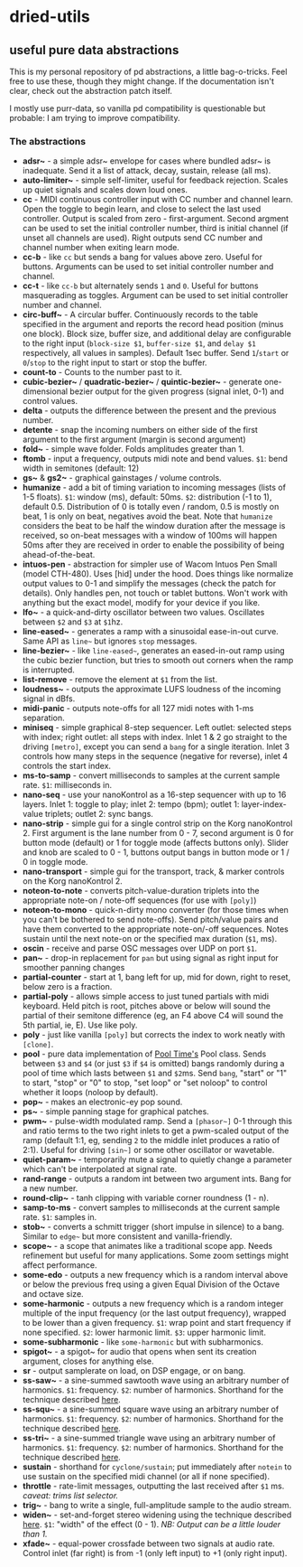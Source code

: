 
dried-utils
====

useful pure data abstractions
----

This is my personal repository of pd abstractions, a little bag-o-tricks. Feel free to use these, though they might change. If the documentation isn't clear, check out the abstraction patch itself.

I mostly use purr-data, so vanilla pd compatibility is questionable but probable: I am trying to improve compatibility.

### The abstractions

- **adsr~** - a simple adsr~ envelope for cases where bundled adsr~ is inadequate. Send it a list of attack, decay, sustain, release (all ms).
- **auto-limiter~** - simple self-limiter, useful for feedback rejection. Scales up quiet signals and scales down loud ones.
- **cc** - MIDI continuous controller input with CC number and channel learn. Open the toggle to begin learn, and close to select the last used controller. Output is scaled from zero - first-argument. Second argment can be used to set the initial controller number, third is initial channel (if unset all channels are used). Right outputs send CC number and channel number when exiting learn mode.
- **cc-b** - like `cc` but sends a bang for values above zero. Useful for buttons. Arguments can be used to set initial controller number and channel.
- **cc-t** - like `cc-b` but alternately sends `1` and `0`. Useful for buttons masquerading as toggles. Argument can be used to set initial controller number and channel.
- **circ-buff~** - A circular buffer. Continuously records to the table specified in the argument and reports the record head position (minus one block). Block size, buffer size, and additional delay are configurable to the right input (`block-size $1`, `buffer-size $1`, and `delay $1` respectively, all values in samples). Default 1sec buffer. Send `1`/`start` or `0`/`stop` to the right input to start or stop the buffer.
- **count-to** - Counts to the number past to it.
- **cubic-bezier~** / **quadratic-bezier~** / **quintic-bezier~** - generate one-dimensional bezier output for the given progress (signal inlet, 0-1) and control values.
- **delta** - outputs the difference between the present and the previous number.
- **detente** - snap the incoming numbers on either side of the first argument to the first argument (margin is second argument)
- **fold~** - simple wave folder. Folds amplitudes greater than 1.
- **ftomb** - input a frequency, outputs midi note and bend values. `$1`: bend width in semitones (default: 12)
- **gs~** & **gs2~** - graphical gainstages / volume controls.
- **humanize** - add a bit of timing variation to incoming messages (lists of 1-5 floats). `$1`: window (ms), default: 50ms. `$2`: distribution (-1 to 1), default 0.5. Distribution of 0 is totally even / random, 0.5 is mostly on beat, 1 is only on beat, negatives avoid the beat. Note that `humanize` considers the beat to be half the window duration after the message is received, so on-beat messages with a window of 100ms will happen 50ms after they are received in order to enable the possibility of being ahead-of-the-beat.
- **intuos-pen** - abstraction for simpler use of Wacom Intuos Pen Small (model CTH-480). Uses [hid] under the hood. Does things like normalize output values to 0-1 and simplify the messages (check the patch for details). Only handles pen, not touch or tablet buttons. Won't work with anything but the exact model, modify for your device if you like.
- **lfo~** - a quick-and-dirty oscillator between two values. Oscillates between `$2` and `$3` at `$1`hz.
- **line-eased~** - generates a ramp with a sinusoidal ease-in-out curve. Same API as `line~` but ignores `stop` messages.
- **line-bezier~** - like `line-eased~`, generates an eased-in-out ramp using the cubic bezier function, but tries to smooth out corners when the ramp is interrupted.
- **list-remove** - remove the element at `$1` from the list.
- **loudness~** - outputs the approximate LUFS loudness of the incoming signal in dBfs.
- **midi-panic** - outputs note-offs for all 127 midi notes with 1-ms separation.
- **miniseq** - simple graphical 8-step sequencer. Left outlet: selected steps with index; right outlet: all steps with index. Inlet 1 & 2 go straight to the driving `[metro]`, except you can send a `bang` for a single iteration. Inlet 3 controls how many steps in the sequence (negative for reverse), inlet 4 controls the start index.
- **ms-to-samp** - convert milliseconds to samples at the current sample rate. `$1`: milliseconds in.
- **nano-seq** - use your nanoKontrol as a 16-step sequencer with up to 16 layers. Inlet 1: toggle to play; inlet 2: tempo (bpm); outlet 1: layer-index-value triplets; outlet 2: sync bangs.
- **nano-strip** - simple gui for a single control strip on the Korg nanoKontrol 2. First argument is the lane number from 0 - 7, second argument is 0 for button mode (default) or 1 for toggle mode (affects buttons only). Slider and knob are scaled to 0 - 1, buttons output bangs in button mode or 1 / 0 in toggle mode.
- **nano-transport** - simple gui for the transport, track, & marker controls on the Korg nanoKontrol 2.
- **noteon-to-note** - converts pitch-value-duration triplets into the appropriate note-on / note-off sequences (for use with `[poly]`)
- **noteon-to-mono** - quick-n-dirty mono converter (for those times when you can't be bothered to send note-offs). Send pitch/value pairs and have them converted to the appropriate note-on/-off sequences. Notes sustain until the next note-on or the specified max duration (`$1`, ms).
- **oscin** - receive and parse OSC messages over UDP on port `$1`.
- **pan~** - drop-in replacement for `pan` but using signal as right input for smoother panning changes
- **partial-counter** - start at 1, bang left for up, mid for down, right to reset, below zero is a fraction.
- **partial-poly** - allows simple access to just tuned partials with midi keyboard. Held pitch is root, pitches above or below will sound the partial of their semitone difference (eg, an F4 above C4 will sound the 5th partial, ie, E). Use like poly.
- **poly** - just like vanilla `[poly]` but corrects the index to work neatly with `[clone]`.
- **pool** - pure data implementation of [Pool Time's](https://gitlab.com/pool-time/pool-time) Pool class. Sends between `$3` and `$4` (or just `$3` if `$4` is omitted) bangs randomly during a pool of time which lasts between `$1` and `$2`ms. Send `bang`, "start" or "1" to start, "stop" or "0" to stop, "set loop" or "set noloop" to control whether it loops (noloop by default).
- **pop~** - makes an electronic-ey pop sound.
- **ps~** - simple panning stage for graphical patches.
- **pwm~** - pulse-width modulated ramp. Send a `[phasor~]` 0-1 through this and ratio terms to the two right inlets to get a pwm-scaled output of the ramp (default 1:1, eg, sending `2` to the middle inlet produces a ratio of 2:1). Useful for driving `[sin~]` or some other oscillator or wavetable.
- **quiet-param~** - temporarily mute a signal to quietly change a parameter which can't be interpolated at signal rate.
- **rand-range** - outputs a random int between two argument ints. Bang for a new number.
- **round-clip~** - tanh clipping with variable corner roundness (1 - n).
- **samp-to-ms** - convert samples to milliseconds at the current sample rate. `$1`: samples in.
- **stob~** - converts a schmitt trigger (short impulse in silence) to a bang. Similar to `edge~` but more consistent and vanilla-friendly.
- **scope~** - a scope that animates like a traditional scope app. Needs refinement but useful for many applications. Some zoom settings might affect performance.
- **some-edo** - outputs a new frequency which is a random interval above or below the previous freq using a given Equal Division of the Octave and octave size.
- **some-harmonic** - outputs a new frequency which is a random integer multiple of the input frequency (or the last output frequency), wrapped to be lower than a given frequency. `$1`: wrap point and start frequency if none specified. `$2`: lower harmonic limit. `$3`: upper harmonic limit.
- **some-subharmonic** - like `some-harmonic` but with subharmonics.
- **spigot~** - a spigot~ for audio that opens when sent its creation argument, closes for anything else.
- **sr** - output samplerate on load, on DSP engage, or on bang.
- **ss-saw~** - a sine-summed sawtooth wave using an arbitrary number of harmonics. `$1`: frequency. `$2`: number of harmonics. Shorthand for the technique described [here](http://write.flossmanuals.net/pure-data/generating-waveforms/).
- **ss-squ~** - a sine-summed square wave using an arbitrary number of harmonics. `$1`: frequency. `$2`: number of harmonics. Shorthand for the technique described [here](http://write.flossmanuals.net/pure-data/generating-waveforms/).
- **ss-tri~** - a sine-summed triangle wave using an arbitrary number of harmonics. `$1`: frequency. `$2`: number of harmonics. Shorthand for the technique described [here](http://write.flossmanuals.net/pure-data/generating-waveforms/).
- **sustain** - shorthand for `cyclone/sustain`; put immediately after `notein` to use sustain on the specified midi channel (or all if none specified).
- **throttle** - rate-limit messages, outputting the last received after `$1` ms. _caveat: trims list selector._
- **trig~** - bang to write a single, full-amplitude sample to the audio stream.
- **widen~** - set-and-forget stereo widening using the technique described [here](https://www.reddit.com/r/audioengineering/comments/ba338a/heres_a_mixing_trick_stereo_widening_using_phase/). `$1`: "width" of the effect (0 - 1). _NB: Output can be a little louder than 1._
- **xfade~** - equal-power crossfade between two signals at audio rate. Control inlet (far right) is from -1 (only left input) to +1 (only right input).
